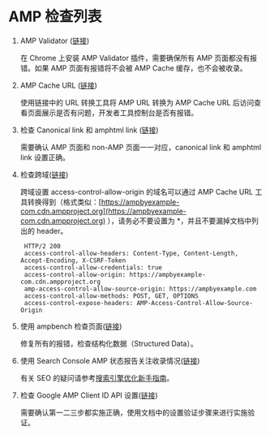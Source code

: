 # AMP 检查列表

1. AMP Validator \([链接](https://validator.ampproject.org/)\)

   在 Chrome 上安装 AMP Validator 插件，需要确保所有 AMP 页面都没有报错。如果 AMP 页面有报错将不会被 AMP Cache 缓存，也不会被收录。

2. AMP Cache URL \([链接](https://ampbyexample.com/advanced/using_the_google_amp_cache/#amp-cache-url-format)\)

   使用链接中的 URL 转换工具将 AMP URL 转换为 AMP Cache URL 后访问查看页面展示是否有问题，开发者工具控制台是否有报错。

3. 检查 Canonical link 和 amphtml link \([链接](https://www.ampproject.org/docs/fundamentals/discovery)\)

   需要确认 AMP 页面和 non-AMP 页面一一对应，canonical link 和 amphtml link 设置正确。

4. 检查跨域\([链接](https://www.ampproject.org/docs/fundamentals/amp-cors-requests#testing-cors-in-amp)\)

   跨域设置 access-control-allow-origin 的域名可以通过 AMP Cache URL 工具转换得到（格式类似：[https://ampbyexample-com.cdn.ampproject.org](https://ampbyexample-com.cdn.ampproject.org) ），请务必不要设置为 \*，并且不要漏掉文档中列出的 header。

   ```text
    HTTP/2 200
    access-control-allow-headers: Content-Type, Content-Length, Accept-Encoding, X-CSRF-Token
    access-control-allow-credentials: true
    access-control-allow-origin: https://ampbyexample-com.cdn.ampproject.org
    amp-access-control-allow-source-origin: https://ampbyexample.com
    access-control-allow-methods: POST, GET, OPTIONS
    access-control-expose-headers: AMP-Access-Control-Allow-Source-Origin
   ```

5. 使用 ampbench 检查页面\([链接](https://ampbench.appspot.com/)\)

   修复所有的报错，检查结构化数据（Structured Data）。

6. 使用 Search Console AMP 状态报告关注收录情况\([链接](https://support.google.com/webmasters/answer/7450883?hl=zh-Hans)\)

   有关 SEO 的疑问请参考[搜索引擎优化新手指南](https://support.google.com/webmasters/answer/7451184?hl=zh-Hans)。

7. 检查 Google AMP Client ID API 设置\([链接](https://support.google.com/analytics/answer/7486764?hl=zh-Hans)\)

   需要确认第一二三步都实施正确，使用文档中的设置验证步骤来进行实施验证。

